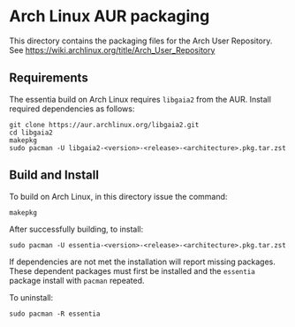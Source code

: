 # Arch Linux AUR packaging

This directory contains the packaging files for the Arch User Repository.
See https://wiki.archlinux.org/title/Arch_User_Repository

## Requirements

The essentia build on Arch Linux requires `libgaia2` from the AUR.
Install required dependencies as follows:

```shell
git clone https://aur.archlinux.org/libgaia2.git
cd libgaia2
makepkg
sudo pacman -U libgaia2-<version>-<release>-<architecture>.pkg.tar.zst
```

## Build and Install

To build on Arch Linux, in this directory issue the command:

```shell
makepkg
```

After successfully building, to install:

```shell
sudo pacman -U essentia-<version>-<release>-<architecture>.pkg.tar.zst
```

If dependencies are not met the installation will report missing packages.
These dependent packages must first be installed and the `essentia` package
install with `pacman` repeated.

To uninstall:

```shell
sudo pacman -R essentia
```
